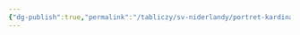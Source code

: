 ```yaml
---
{"dg-publish":true,"permalink":"/tabliczy/sv-niderlandy/portret-kardinala-nikkolo-albergati/","dgPassFrontmatter":true}
---
```



